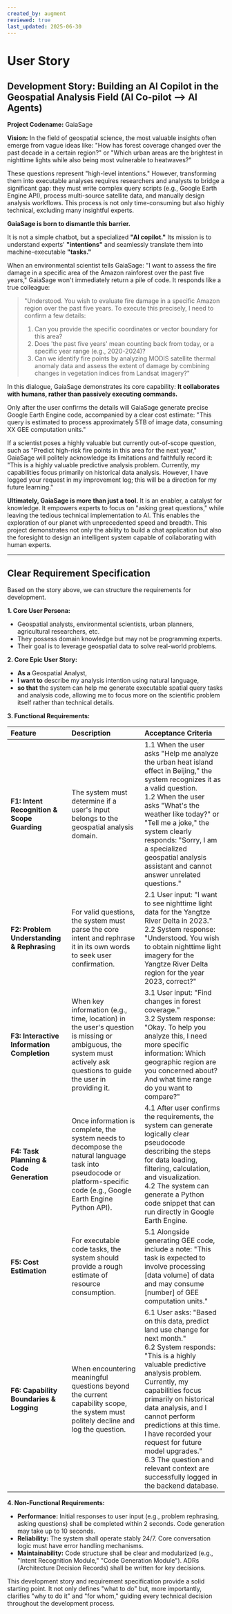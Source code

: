 ```yaml
---
created_by: augment
reviewed: true
last_updated: 2025-06-30
---
```



# User Story

## Development Story: Building an AI Copilot in the Geospatial Analysis Field (AI Co-pilot --> AI Agents)

**Project Codename:** GaiaSage

**Vision:**
In the field of geospatial science, the most valuable insights often emerge from vague ideas like: "How has forest coverage changed over the past decade in a certain region?" or "Which urban areas are the brightest in nighttime lights while also being most vulnerable to heatwaves?"

These questions represent "high-level intentions." However, transforming them into executable analyses requires researchers and analysts to bridge a significant gap: they must write complex query scripts (e.g., Google Earth Engine API), process multi-source satellite data, and manually design analysis workflows. This process is not only time-consuming but also highly technical, excluding many insightful experts.

**GaiaSage is born to dismantle this barrier.**

It is not a simple chatbot, but a specialized **"AI copilot."** Its mission is to understand experts' **"intentions"** and seamlessly translate them into machine-executable **"tasks."**

When an environmental scientist tells GaiaSage: "I want to assess the fire damage in a specific area of the Amazon rainforest over the past five years," GaiaSage won't immediately return a pile of code. It responds like a true colleague:

> "Understood. You wish to evaluate fire damage in a specific Amazon region over the past five years. To execute this precisely, I need to confirm a few details:
>
> 1. Can you provide the specific coordinates or vector boundary for this area?
> 2. Does 'the past five years' mean counting back from today, or a specific year range (e.g., 2020-2024)?
> 3. Can we identify fire points by analyzing MODIS satellite thermal anomaly data and assess the extent of damage by combining changes in vegetation indices from Landsat imagery?"

In this dialogue, GaiaSage demonstrates its core capability: **It collaborates with humans, rather than passively executing commands.**

Only after the user confirms the details will GaiaSage generate precise Google Earth Engine code, accompanied by a clear cost estimate: "This query is estimated to process approximately 5TB of image data, consuming XX GEE computation units."

If a scientist poses a highly valuable but currently out-of-scope question, such as "Predict high-risk fire points in this area for the next year," GaiaSage will politely acknowledge its limitations and faithfully record it: "This is a highly valuable predictive analysis problem. Currently, my capabilities focus primarily on historical data analysis. However, I have logged your request in my improvement log; this will be a direction for my future learning."

**Ultimately, GaiaSage is more than just a tool.** It is an enabler, a catalyst for knowledge. It empowers experts to focus on "asking great questions," while leaving the tedious technical implementation to AI. This enables the exploration of our planet with unprecedented speed and breadth. This project demonstrates not only the ability to build a chat application but also the foresight to design an intelligent system capable of collaborating with human experts.

---

## Clear Requirement Specification

Based on the story above, we can structure the requirements for development.

**1. Core User Persona:**

* Geospatial analysts, environmental scientists, urban planners, agricultural researchers, etc.
* They possess domain knowledge but may not be programming experts.
* Their goal is to leverage geospatial data to solve real-world problems.

**2. Core Epic User Story:**

* **As a** Geospatial Analyst,
* **I want to** describe my analysis intention using natural language,
* **so that** the system can help me generate executable spatial query tasks and analysis code, allowing me to focus more on the scientific problem itself rather than technical details.

**3. Functional Requirements:**

| **Feature**                          | **Description**                                                                                                                                 | **Acceptance Criteria**                                                                                                                                                                                                                                                                                                                                                                                                                                                              |
| :----------------------------------- | :---------------------------------------------------------------------------------------------------------------------------------------------- | :------------------------------------------------------------------------------------------------------------------------------------------------------------------------------------------------------------------------------------------------------------------------------------------------------------------------------------------------------------------------------------------------------------------------------------------------------------------------------------ |
| **F1: Intent Recognition & Scope Guarding** | The system must determine if a user's input belongs to the geospatial analysis domain.                                                         | 1.1 When the user asks "Help me analyze the urban heat island effect in Beijing," the system recognizes it as a valid question.<br>1.2 When the user asks "What's the weather like today?" or "Tell me a joke," the system clearly responds: "Sorry, I am a specialized geospatial analysis assistant and cannot answer unrelated questions."                                                                                                                                               |
| **F2: Problem Understanding & Rephrasing** | For valid questions, the system must parse the core intent and rephrase it in its own words to seek user confirmation.                          | 2.1 User input: "I want to see nighttime light data for the Yangtze River Delta in 2023."<br>2.2 System response: "Understood. You wish to obtain nighttime light imagery for the Yangtze River Delta region for the year 2023, correct?"                                                                                                                                                                                                                                                |
| **F3: Interactive Information Completion** | When key information (e.g., time, location) in the user's question is missing or ambiguous, the system must actively ask questions to guide the user in providing it. | 3.1 User input: "Find changes in forest coverage."<br>3.2 System response: "Okay. To help you analyze this, I need more specific information: Which geographic region are you concerned about? And what time range do you want to compare?"                                                                                                                                                                                                                                                 |
| **F4: Task Planning & Code Generation** | Once information is complete, the system needs to decompose the natural language task into pseudocode or platform-specific code (e.g., Google Earth Engine Python API). | 4.1 After user confirms the requirements, the system can generate logically clear pseudocode describing the steps for data loading, filtering, calculation, and visualization.<br>4.2 The system can generate a Python code snippet that can run directly in Google Earth Engine.                                                                                                                                                                                                        |
| **F5: Cost Estimation**              | For executable code tasks, the system should provide a rough estimate of resource consumption.                                                   | 5.1 Alongside generating GEE code, include a note: "This task is expected to involve processing [data volume] of data and may consume [number] of GEE computation units."                                                                                                                                                                                                                                                                                                              |
| **F6: Capability Boundaries & Logging** | When encountering meaningful questions beyond the current capability scope, the system must politely decline and log the question.                 | 6.1 User asks: "Based on this data, predict land use change for next month."<br>6.2 System responds: "This is a highly valuable predictive analysis problem. Currently, my capabilities focus primarily on historical data analysis, and I cannot perform predictions at this time. I have recorded your request for future model upgrades."<br>6.3 The question and relevant context are successfully logged in the backend database. |

**4. Non-Functional Requirements:**

* **Performance:** Initial responses to user input (e.g., problem rephrasing, asking questions) shall be completed within 2 seconds. Code generation may take up to 10 seconds.
* **Reliability:** The system shall operate stably 24/7. Core conversation logic must have error handling mechanisms.
* **Maintainability:** Code structure shall be clear and modularized (e.g., "Intent Recognition Module," "Code Generation Module"). ADRs (Architecture Decision Records) shall be written for key decisions.

This development story and requirement specification provide a solid starting point. It not only defines "what to do" but, more importantly, clarifies "why to do it" and "for whom," guiding every technical decision throughout the development process.
